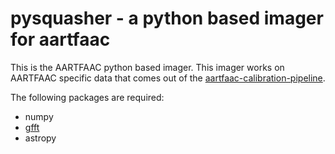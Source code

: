 pysquasher - a python based imager for aartfaac
===============================================

This is the AARTFAAC python based imager. This imager works on AARTFAAC specific data that comes out of the [aartfaac-calibration-pipeline](https://github.com/transientskp/aartfaac-calibration-pipeline).

The following packages are required:

  - numpy
  - [gfft](https://github.com/mrbell/gfft)
  - astropy
